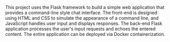 This project uses the Flask framework to build a simple web application that provides a command-line style chat interface. The front-end is designed using HTML and CSS to simulate the appearance of a command line, and JavaScript handles user input and displays responses. The back-end Flask application processes the user's input requests and echoes the entered content. The entire application can be deployed via Docker containerization.